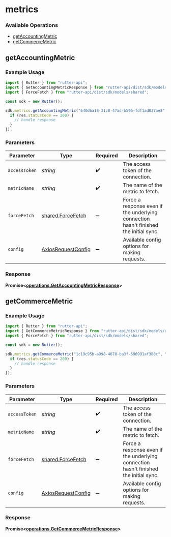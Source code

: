 # metrics

### Available Operations

* [getAccountingMetric](#getaccountingmetric)
* [getCommerceMetric](#getcommercemetric)

## getAccountingMetric

### Example Usage

```typescript
import { Rutter } from "rutter-api";
import { GetAccountingMetricResponse } from "rutter-api/dist/sdk/models/operations";
import { ForceFetch } from "rutter-api/dist/sdk/models/shared";

const sdk = new Rutter();

sdk.metrics.getAccountingMetric("640d6a18-31c8-47ad-b596-fdf1ad837ae8", "voluptatem", ForceFetch.False).then((res: GetAccountingMetricResponse) => {
  if (res.statusCode == 200) {
    // handle response
  }
});
```

### Parameters

| Parameter                                                                            | Type                                                                                 | Required                                                                             | Description                                                                          |
| ------------------------------------------------------------------------------------ | ------------------------------------------------------------------------------------ | ------------------------------------------------------------------------------------ | ------------------------------------------------------------------------------------ |
| `accessToken`                                                                        | *string*                                                                             | :heavy_check_mark:                                                                   | The access token of the connection.                                                  |
| `metricName`                                                                         | *string*                                                                             | :heavy_check_mark:                                                                   | The name of the metric to fetch.                                                     |
| `forceFetch`                                                                         | [shared.ForceFetch](../../models/shared/forcefetch.md)                               | :heavy_minus_sign:                                                                   | Force a response even if the underlying connection hasn't finished the initial sync. |
| `config`                                                                             | [AxiosRequestConfig](https://axios-http.com/docs/req_config)                         | :heavy_minus_sign:                                                                   | Available config options for making requests.                                        |


### Response

**Promise<[operations.GetAccountingMetricResponse](../../models/operations/getaccountingmetricresponse.md)>**


## getCommerceMetric

### Example Usage

```typescript
import { Rutter } from "rutter-api";
import { GetCommerceMetricResponse } from "rutter-api/dist/sdk/models/operations";
import { ForceFetch } from "rutter-api/dist/sdk/models/shared";

const sdk = new Rutter();

sdk.metrics.getCommerceMetric("1c19c95b-a998-4678-ba3f-696991af388c", "repudiandae", ForceFetch.True).then((res: GetCommerceMetricResponse) => {
  if (res.statusCode == 200) {
    // handle response
  }
});
```

### Parameters

| Parameter                                                                            | Type                                                                                 | Required                                                                             | Description                                                                          |
| ------------------------------------------------------------------------------------ | ------------------------------------------------------------------------------------ | ------------------------------------------------------------------------------------ | ------------------------------------------------------------------------------------ |
| `accessToken`                                                                        | *string*                                                                             | :heavy_check_mark:                                                                   | The access token of the connection.                                                  |
| `metricName`                                                                         | *string*                                                                             | :heavy_check_mark:                                                                   | The name of the metric to fetch.                                                     |
| `forceFetch`                                                                         | [shared.ForceFetch](../../models/shared/forcefetch.md)                               | :heavy_minus_sign:                                                                   | Force a response even if the underlying connection hasn't finished the initial sync. |
| `config`                                                                             | [AxiosRequestConfig](https://axios-http.com/docs/req_config)                         | :heavy_minus_sign:                                                                   | Available config options for making requests.                                        |


### Response

**Promise<[operations.GetCommerceMetricResponse](../../models/operations/getcommercemetricresponse.md)>**

